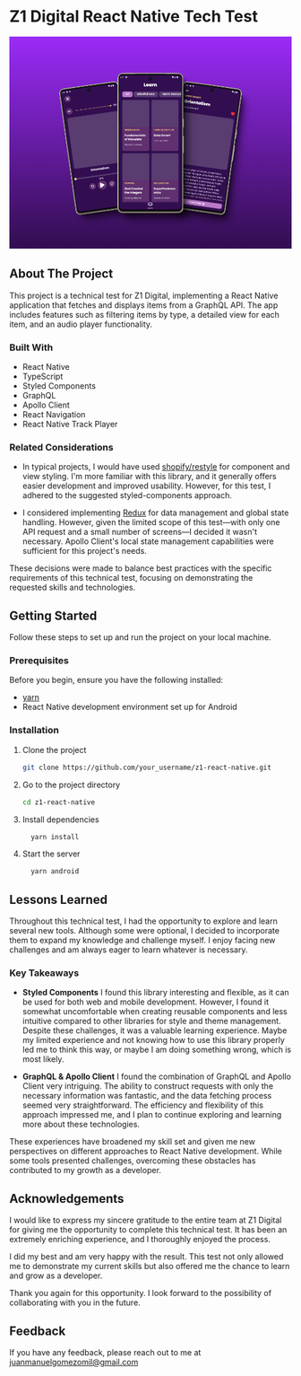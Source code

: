 # Z1 Digital React Native Tech Test

![Real photos taken from the app](./assets/images/screenshoot_1.png)

## About The Project

This project is a technical test for Z1 Digital, implementing a React Native application that fetches and displays items from a GraphQL API. The app includes features such as filtering items by type, a detailed view for each item, and an audio player functionality.

### Built With

- React Native
- TypeScript
- Styled Components
- GraphQL
- Apollo Client
- React Navigation
- React Native Track Player

### Related Considerations

- In typical projects, I would have used [shopify/restyle](https://shopify.github.io/restyle) for component and view styling. I'm more familiar with this library, and it generally offers easier development and improved usability. However, for this test, I adhered to the suggested styled-components approach.

- I considered implementing [Redux](https://redux-toolkit.js.org/) for data management and global state handling. However, given the limited scope of this test—with only one API request and a small number of screens—I decided it wasn't necessary. Apollo Client's local state management capabilities were sufficient for this project's needs.

These decisions were made to balance best practices with the specific requirements of this technical test, focusing on demonstrating the requested skills and technologies.

## Getting Started

Follow these steps to set up and run the project on your local machine.

### Prerequisites

Before you begin, ensure you have the following installed:

- [yarn](https://yarnpkg.com/)
- React Native development environment set up for Android

### Installation

1. Clone the project

   ```bash
   git clone https://github.com/your_username/z1-react-native.git

   ```

2. Go to the project directory

   ```bash
   cd z1-react-native

   ```

3. Install dependencies

   ```bash
     yarn install

   ```

4. Start the server

   ```bash
     yarn android

   ```

## Lessons Learned

Throughout this technical test, I had the opportunity to explore and learn several new tools. Although some were optional, I decided to incorporate them to expand my knowledge and challenge myself. I enjoy facing new challenges and am always eager to learn whatever is necessary.

### Key Takeaways

- **Styled Components**
  I found this library interesting and flexible, as it can be used for both web and mobile development. However, I found it somewhat uncomfortable when creating reusable components and less intuitive compared to other libraries for style and theme management. Despite these challenges, it was a valuable learning experience.
  Maybe my limited experience and not knowing how to use this library properly led me to think this way, or maybe I am doing something wrong, which is most likely.

- **GraphQL & Apollo Client**
  I found the combination of GraphQL and Apollo Client very intriguing. The ability to construct requests with only the necessary information was fantastic, and the data fetching process seemed very straightforward. The efficiency and flexibility of this approach impressed me, and I plan to continue exploring and learning more about these technologies.

These experiences have broadened my skill set and given me new perspectives on different approaches to React Native development. While some tools presented challenges, overcoming these obstacles has contributed to my growth as a developer.

## Acknowledgements

I would like to express my sincere gratitude to the entire team at Z1 Digital for giving me the opportunity to complete this technical test. It has been an extremely enriching experience, and I thoroughly enjoyed the process.

I did my best and am very happy with the result. This test not only allowed me to demonstrate my current skills but also offered me the chance to learn and grow as a developer.

Thank you again for this opportunity. I look forward to the possibility of collaborating with you in the future.

## Feedback

If you have any feedback, please reach out to me at juanmanuelgomezomil@gmail.com
